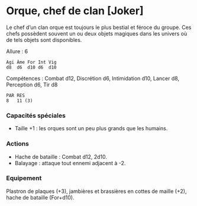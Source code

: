 
# Orque, chef de clan [Joker]
Le chef d’un clan orque est toujours le plus bestial et féroce du groupe. Ces chefs possèdent souvent un ou deux objets magiques dans les univers où de tels objets sont disponibles.

Allure : 6

	Agi	Âme	For	Int	Vig
	d8	d6	d10	d6	d10

Compétences : Combat d12, Discrétion d6, Intimidation d10, Lancer d8, Perception d6, Tir d8

	PAR	RES
	8	11 (3)

### Capacités spéciales
- Taille +1 : les orques sont un peu plus grands que les humains.

### Actions
- Hache de bataille	: Combat d12, 2d10.
- Balayage : attaque tout ennemi adjacent à -2.

### Equipement
Plastron de plaques (+3), jambières et brassières en cottes de maille (+2), hache de bataille (For+d10).
